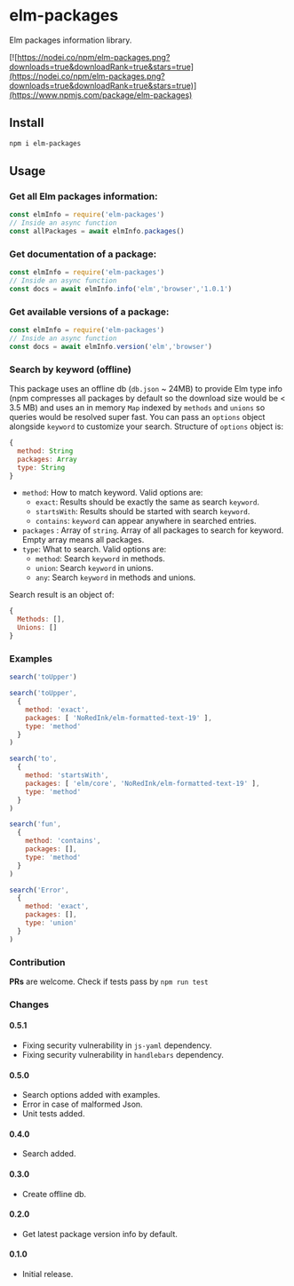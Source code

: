 # elm-packages

Elm packages information library.

[![https://nodei.co/npm/elm-packages.png?downloads=true&downloadRank=true&stars=true](https://nodei.co/npm/elm-packages.png?downloads=true&downloadRank=true&stars=true)](https://www.npmjs.com/package/elm-packages)

## Install

```bash
npm i elm-packages
```

## Usage

### Get all Elm packages information:

```js
const elmInfo = require('elm-packages')
// Inside an async function
const allPackages = await elmInfo.packages()
```

### Get documentation of a package:

```js
const elmInfo = require('elm-packages')
// Inside an async function
const docs = await elmInfo.info('elm','browser','1.0.1')
```

### Get available versions of a package:

```js
const elmInfo = require('elm-packages')
// Inside an async function
const docs = await elmInfo.version('elm','browser')
```

### Search by keyword (offline)

This package uses an offline db (`db.json` ~ 24MB) to provide Elm type info (npm compresses all packages by default so the download size would be < 3.5 MB) and uses an in memory `Map` indexed by `methods` and `unions` so queries would be resolved super fast.
You can pass an `options` object alongside `keyword` to customize your search. Structure of `options` object is:

```js
{
  method: String
  packages: Array
  type: String
}
```

- `method`: How to match keyword. Valid options are:
  - `exact`: Results should be exactly the same as search `keyword`.
  - `startsWith`: Results should be started with search `keyword`.
  - `contains`: `keyword` can appear anywhere in searched entries.
- `packages` : Array of `string`. Array of all packages to search for keyword. Empty array means all packages.
- `type`: What to search. Valid options are:
  - `method`: Search `keyword` in methods.
  - `union`: Search `keyword` in unions.
  - `any`: Search `keyword` in methods and unions.

Search result is an object of:

```js
{
  Methods: [],
  Unions: []
}
```

### Examples

```js
search('toUpper')
```

```js
search('toUpper',
  {
    method: 'exact',
    packages: [ 'NoRedInk/elm-formatted-text-19' ],
    type: 'method'
  }
)
```

```js
search('to',
  {
    method: 'startsWith',
    packages: [ 'elm/core', 'NoRedInk/elm-formatted-text-19' ],
    type: 'method'
  }
)
```

```js
search('fun',
  {
    method: 'contains',
    packages: [],
    type: 'method'
  }
)
```

```js
search('Error',
  {
    method: 'exact',
    packages: [],
    type: 'union'
  }
)
```

### Contribution

**PRs** are welcome. Check if tests pass by `npm run test`

### Changes

#### 0.5.1

- Fixing security vulnerability in `js-yaml` dependency.
- Fixing security vulnerability in `handlebars` dependency.

#### 0.5.0

- Search options added with examples.
- Error in case of malformed Json.
- Unit tests added.

#### 0.4.0

- Search added.

#### 0.3.0

- Create offline db.

#### 0.2.0

- Get latest package version info by default.

#### 0.1.0

- Initial release.


